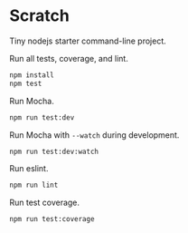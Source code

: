 # Scratch

Tiny nodejs starter command-line project.

Run all tests, coverage, and lint.
```bash
npm install
npm test
```

Run Mocha.
```bash
npm run test:dev
```

Run Mocha with `--watch` during development.
```bash
npm run test:dev:watch
```

Run eslint.
```bash
npm run lint
```

Run test coverage.
```bash
npm run test:coverage
```
